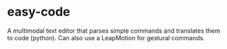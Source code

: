 # easy-code
A multimodal text editor that parses simple commands and translates them to code (python). Can also use a LeapMotion for gestural commands.
